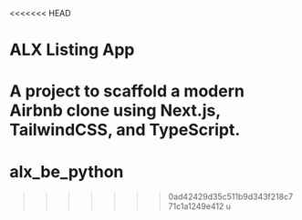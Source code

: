 <<<<<<< HEAD
# ALX Listing App
A project to scaffold a modern Airbnb clone using Next.js, TailwindCSS, and TypeScript.
=======
# alx_be_python
>>>>>>> 0ad42429d35c511b9d343f218c771c1a1249e412
u
